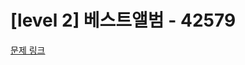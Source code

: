 # [level 2] 베스트앨범 - 42579

[문제 링크](https://school.programmers.co.kr/learn/courses/30/lessons/42579)
